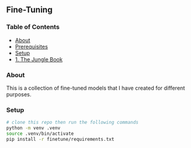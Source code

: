 ## Fine-Tuning

### Table of Contents

- [About](#about)
- [Prerequisites](#prerequisites)
- [Setup](#setup)
- [1. The Jungle Book](#1-the-jungle-book)

### About

This is a collection of fine-tuned models that I have created for different purposes.

### Setup

```bash
# clone this repo then run the following commands
python -m venv .venv
source .venv/bin/activate
pip install -r finetune/requirements.txt
```
